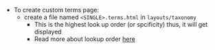 - To create custom terms page:
  - create a file named `<SINGLE>.terms.html` in `layouts/taxonomy`
    - This is the highest look up order (or spcificity) thus, it will get displayed
    - Read more about lookup order [here](https://gohugobrasil.netlify.com/templates/taxonomy-templates/)